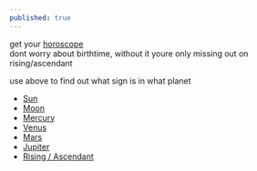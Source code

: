 ```yaml
---
published: true
---
```




get your [horoscope](http://astro.cafeastrology.com/cgi-bin/astro/natal)  
dont worry about birthtime, without it youre only missing out on rising/ascendant

use above to find out what sign is in what planet  

- [Sun](http://cafeastrology.com/articles/suninsigns.html)
- [Moon](http://cafeastrology.com/articles/mooninsigns.html)
- [Mercury](http://cafeastrology.com/articles/mercuryinsigns.html)
- [Venus](http://cafeastrology.com/natal/venusinsigns.html)
- [Mars](http://cafeastrology.com/articles/marsinsigns.html)
- [Jupiter](http://cafeastrology.com/natal/jupiterinsigns.html)
- [Rising / Ascendant](http://cafeastrology.com/risingsignsascendant.html)
